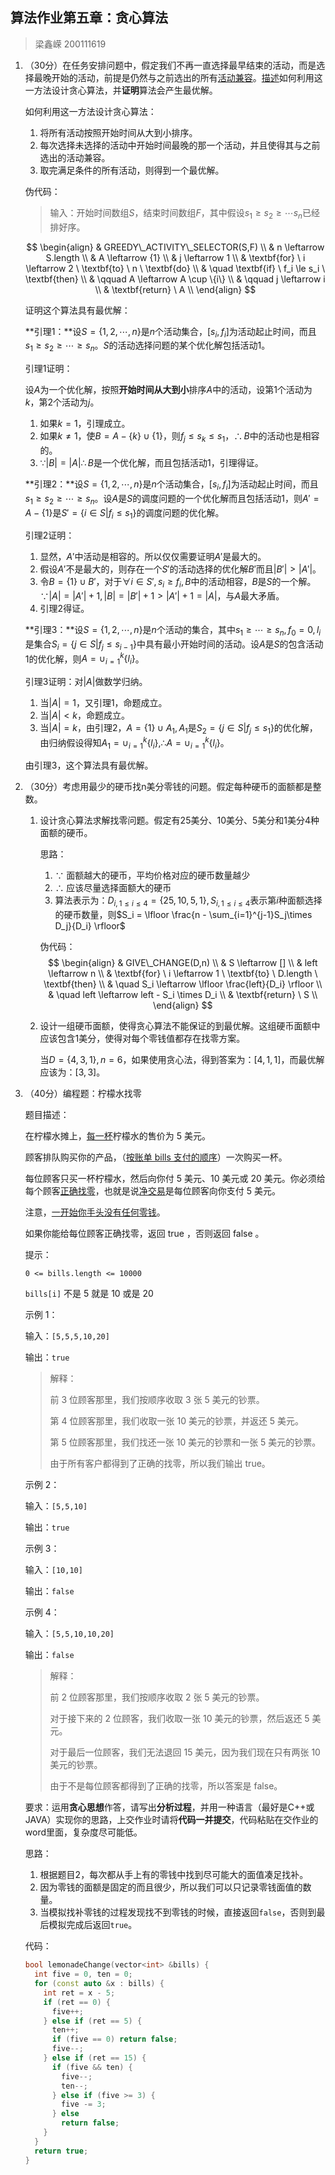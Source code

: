 ## 算法作业第五章：贪心算法

> 梁鑫嵘 200111619

1. （30分）在任务安排问题中，假定我们不再一直选择最早结束的活动，而是选择最晚开始的活动，前提是仍然与之前选出的所有<u>活动兼容</u>。<u>描述</u>如何利用这一方法设计贪心算法，并**证明**算法会产生最优解。

   如何利用这一方法设计贪心算法：

   1. 将所有活动按照开始时间从大到小排序。
   2. 每次选择未选择的活动中开始时间最晚的那一个活动，并且使得其与之前选出的活动兼容。
   3. 取完满足条件的所有活动，则得到一个最优解。

   伪代码：

   > 输入：开始时间数组$S$，结束时间数组$F$，其中假设$s_1 \ge s_2 \ge \cdots s_n$已经排好序。

   $$
   \begin{align}
   & GREEDY\_ACTIVITY\_SELECTOR(S,F) \\
   & n \leftarrow S.length \\
   & A \leftarrow {1} \\
   & j \leftarrow 1 \\
   & \textbf{for} \ i \leftarrow 2 \ \textbf{to} \ n \ \textbf{do} \\
   & \quad \textbf{if} \ f_i  \le s_i \ \textbf{then} \\
   & \qquad A \leftarrow A \cup \{i\} \\
   & \qquad j \leftarrow i \\
   & \textbf{return} \ A \\
   \end{align}
   $$

   

   证明这个算法具有最优解：

   **引理1：**设$S=\{1,2,\cdots,n\}$是$n$个活动集合，$[s_i,f_i]$为活动起止时间，而且$s_1\ge s_2 \ge \cdots \ge s_n$。$S$的活动选择问题的某个优化解包括活动1。

   引理1证明：

   设$A$为一个优化解，按照**开始时间从大到小**排序$A$中的活动，设第1个活动为$k$，第2个活动为$j$。

   1. 如果$k=1$，引理成立。
   2. 如果$k \ne 1$，使$B = A - \{k\} \cup \{1\}$，则$f_j \le s_k \le s_1$，$\therefore B$中的活动也是相容的。
   3. $\because |B| = |A|\therefore B$是一个优化解，而且包括活动1，引理得证。

   **引理2：**设$S=\{1,2,\cdots,n\}$是$n$个活动集合，$[s_i,f_i]$为活动起止时间，而且$s_1\ge s_2 \ge \cdots \ge s_n$。设$A$是$S$的调度问题的一个优化解而且包括活动1，则$A'=A-\{1\}$是$S'=\{i\in S | f_i \le s_1 \}$的调度问题的优化解。

   引理2证明：

   1. 显然，$A'$中活动是相容的。所以仅仅需要证明$A'$是最大的。
   2. 假设$A'$不是最大的，则存在一个$S'$的活动选择的优化解$B'$而且$|B'|>|A'|$。
   3. 令$B=\{1\}\cup B'$，对于$\forall i\in S', s_i\ge f_i, B$中的活动相容，$B$是$S$的一个解。$\because |A|=|A'|+1,|B|=|B'|+1>|A'|+1=|A|$，与$A$最大矛盾。
   4. 引理2得证。

   **引理3：**设$S=\{1,2,\cdots,n\}$是$n$个活动的集合，其中$s_1\ge\cdots\ge s_n, f_0=0, l_i$是集合$S_i=\{j\in S | f_j \le s_{i-1}\}$中具有最小开始时间的活动。设$A$是$S$的包含活动1的优化解，则$A=\cup^k_{i=1}\{l_i\}$。

   引理3证明：对$|A|$做数学归纳。

   1. 当$|A|=1$，又引理1，命题成立。
   2. 当$|A|<k$，命题成立。
   3. 当$|A|=k$，由引理2，$A=\{1\}\cup A_1, A_1$是$S_2=\{j\in S | f_j \le s_1\}$的优化解，由归纳假设得知$A_1=\cup^k_{i=1}\{l_i\},\therefore A=\cup^k_{i=1}\{l_i\}$。

   由引理3，这个算法具有最优解。

2. （30分）考虑用最少的硬币找n美分零钱的问题。假定每种硬币的面额都是整数。

   1. 设计贪心算法求解找零问题。假定有25美分、10美分、5美分和1美分4种面额的硬币。

      思路：

      1. $\because$ 面额越大的硬币，平均价格对应的硬币数量越少
      2. $\therefore$ 应该尽量选择面额大的硬币
      3. 算法表示为：$D_{i,1\le i \le 4}=\{25,10,5,1\}, S_{i, 1 \le i \le 4}$表示第$i$种面额选择的硬币数量，则$S_i = \lfloor \frac{n - \sum_{i=1}^{j-1}S_j\times D_j}{D_i} \rfloor$

      伪代码：
      $$
      \begin{align}
      & GIVE\_CHANGE(D,n) \\
      & S \leftarrow [] \\
      & left \leftarrow n \\
      & \textbf{for} \ i \leftarrow 1 \ \textbf{to} \ D.length \ \textbf{then} \\
      & \quad S_i \leftarrow \lfloor \frac{left}{D_i} \rfloor \\
      & \quad left \leftarrow left - S_i \times D_i \\
      & \textbf{return} \ S \\
      \end{align}
      $$
      

   2. 设计一组硬币面额，使得贪心算法不能保证的到最优解。这组硬币面额中应该包含1美分，使得对每个零钱值都存在找零方案。

      当$D=\{4,3,1\},n=6$，如果使用贪心法，得到答案为：$[4,1,1]$，而最优解应该为：$[3,3]$。

3. （40分）编程题：柠檬水找零

   题目描述：

   在柠檬水摊上，<u>每一杯</u>柠檬水的售价为 5 美元。

   顾客排队购买你的产品，（<u>按账单 bills 支付的顺序</u>）一次购买一杯。

   每位顾客只买一杯柠檬水，然后向你付 5 美元、10 美元或 20 美元。你必须给每个顾客<u>正确找零</u>，也就是说<u>净交易</u>是每位顾客向你支付 5 美元。

   注意，<u>一开始你手头没有任何零钱</u>。

   如果你能给每位顾客正确找零，返回 true ，否则返回 false 。

   提示：

   `0 <= bills.length <= 10000`

   `bills[i]` 不是 5 就是 10 或是 20

    

   示例 1：

   输入：`[5,5,5,10,20]`

   输出：`true`

   >  解释：
   >
   > 前 3 位顾客那里，我们按顺序收取 3 张 5 美元的钞票。
   >
   > 第 4 位顾客那里，我们收取一张 10 美元的钞票，并返还 5 美元。
   >
   > 第 5 位顾客那里，我们找还一张 10 美元的钞票和一张 5 美元的钞票。
   >
   > 由于所有客户都得到了正确的找零，所以我们输出 true。

   示例 2：

   输入：`[5,5,10]`

   输出：`true`

   示例 3：

   输入：`[10,10]`

   输出：`false`

   示例 4：

   输入：`[5,5,10,10,20]`

   输出：`false`

   > 解释：
   >
   > 前 2 位顾客那里，我们按顺序收取 2 张 5 美元的钞票。
   >
   > 对于接下来的 2 位顾客，我们收取一张 10 美元的钞票，然后返还 5 美元。
   >
   > 对于最后一位顾客，我们无法退回 15 美元，因为我们现在只有两张 10 美元的钞票。
   >
   > 由于不是每位顾客都得到了正确的找零，所以答案是 false。

   要求：运用**贪心思想**作答，请写出**分析过程**，并用一种语言（最好是C++或JAVA）实现你的思路，上交作业时请将**代码一并提交**，代码粘贴在交作业的word里面，复杂度尽可能低。

   思路：

   1. 根据题目2，每次都从手上有的零钱中找到尽可能大的面值凑足找补。
   2. 因为零钱的面额是固定的而且很少，所以我们可以只记录零钱面值的数量。
   3. 当模拟找补零钱的过程发现找不到零钱的时候，直接返回`false`，否则到最后模拟完成后返回`true`。

   代码：

   ```c++
   bool lemonadeChange(vector<int> &bills) {
     int five = 0, ten = 0;
     for (const auto &x : bills) {
       int ret = x - 5;
       if (ret == 0) {
         five++;
       } else if (ret == 5) {
         ten++;
         if (five == 0) return false;
         five--;
       } else if (ret == 15) {
         if (five && ten) {
           five--;
           ten--;
         } else if (five >= 3) {
           five -= 3;
         } else
           return false;
       }
     }
     return true;
   }
   ```

   

   
